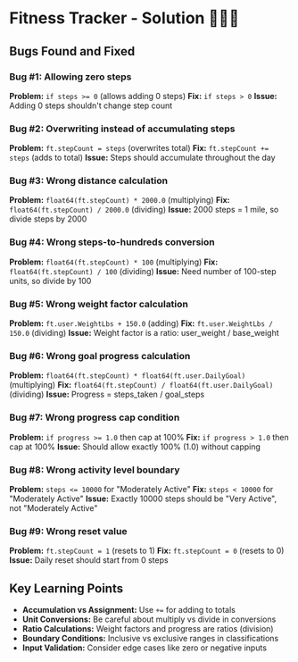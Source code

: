 # Fitness Tracker - Solution 🏃‍♂️📱

## Bugs Found and Fixed

### Bug #1: Allowing zero steps
**Problem:** `if steps >= 0` (allows adding 0 steps)
**Fix:** `if steps > 0` 
**Issue:** Adding 0 steps shouldn't change step count

### Bug #2: Overwriting instead of accumulating steps
**Problem:** `ft.stepCount = steps` (overwrites total)
**Fix:** `ft.stepCount += steps` (adds to total)
**Issue:** Steps should accumulate throughout the day

### Bug #3: Wrong distance calculation
**Problem:** `float64(ft.stepCount) * 2000.0` (multiplying)
**Fix:** `float64(ft.stepCount) / 2000.0` (dividing)
**Issue:** 2000 steps = 1 mile, so divide steps by 2000

### Bug #4: Wrong steps-to-hundreds conversion
**Problem:** `float64(ft.stepCount) * 100` (multiplying)
**Fix:** `float64(ft.stepCount) / 100` (dividing) 
**Issue:** Need number of 100-step units, so divide by 100

### Bug #5: Wrong weight factor calculation
**Problem:** `ft.user.WeightLbs + 150.0` (adding)
**Fix:** `ft.user.WeightLbs / 150.0` (dividing)
**Issue:** Weight factor is a ratio: user_weight / base_weight

### Bug #6: Wrong goal progress calculation  
**Problem:** `float64(ft.stepCount) * float64(ft.user.DailyGoal)` (multiplying)
**Fix:** `float64(ft.stepCount) / float64(ft.user.DailyGoal)` (dividing)
**Issue:** Progress = steps_taken / goal_steps

### Bug #7: Wrong progress cap condition
**Problem:** `if progress >= 1.0` then cap at 100%
**Fix:** `if progress > 1.0` then cap at 100%
**Issue:** Should allow exactly 100% (1.0) without capping

### Bug #8: Wrong activity level boundary
**Problem:** `steps <= 10000` for "Moderately Active"
**Fix:** `steps < 10000` for "Moderately Active"
**Issue:** Exactly 10000 steps should be "Very Active", not "Moderately Active"

### Bug #9: Wrong reset value
**Problem:** `ft.stepCount = 1` (resets to 1)
**Fix:** `ft.stepCount = 0` (resets to 0)
**Issue:** Daily reset should start from 0 steps

## Key Learning Points

- **Accumulation vs Assignment:** Use `+=` for adding to totals
- **Unit Conversions:** Be careful about multiply vs divide in conversions
- **Ratio Calculations:** Weight factors and progress are ratios (division)
- **Boundary Conditions:** Inclusive vs exclusive ranges in classifications
- **Input Validation:** Consider edge cases like zero or negative inputs